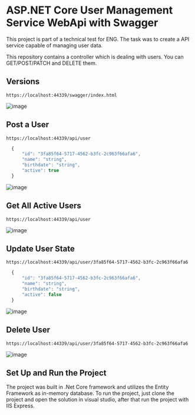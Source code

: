 # ASP.NET Core User Management Service WebApi with Swagger

This project is part of a technical test for ENG. The task was to create a API service capable of managing user data.

This repository contains a controller which is dealing with users. You can GET/POST/PATCH and DELETE them.

## Versions
```https://localhost:44339/swagger/index.html```

![image](https://github.com/m-pradoginez/UserManagementServiceApi/assets/62036356/15094eae-b769-494c-8142-168003d1112e)

## Post a User
```https://localhost:44339/api/user```

```javascript
  {
      "id": "3fa85f64-5717-4562-b3fc-2c963f66afa6",
      "name": "string",
      "birthdate": "string",
      "active": true
  }
```

![image](https://github.com/m-pradoginez/UserManagementServiceApi/assets/62036356/1bc3d45a-22a1-4910-81f6-b089272297fb)

## Get All Active Users
```https://localhost:44339/api/user```

![image](https://github.com/m-pradoginez/UserManagementServiceApi/assets/62036356/01437bc3-28ee-45d1-b29c-3d086762fcc9)

## Update User State
```https://localhost:44339/api/user/3fa85f64-5717-4562-b3fc-2c963f66afa6```

```javascript
  {
      "id": "3fa85f64-5717-4562-b3fc-2c963f66afa6",
      "name": "string",
      "birthdate": "string",
      "active": false
  }
```

![image](https://github.com/m-pradoginez/UserManagementServiceApi/assets/62036356/752fdc9d-d010-4d76-8762-88eaa09c3b7e)

## Delete User
```https://localhost:44339/api/user/3fa85f64-5717-4562-b3fc-2c963f66afa6```

![image](https://github.com/m-pradoginez/UserManagementServiceApi/assets/62036356/d72b25ec-31ec-42a6-8219-69437b048385)

## Set Up and Run the Project

The project was built in .Net Core framework and utilizes the Entity Framework as in-memory database. To run the project, just clone the project and open the solution in visual studio, after that run the project with IIS Express.
